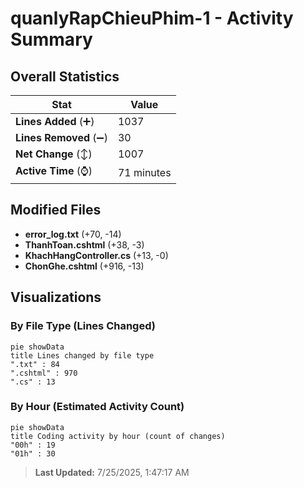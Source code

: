 # quanlyRapChieuPhim-1 - Activity Summary 

## Overall Statistics

| Stat                   | Value                                                             |
| ---------------------- | ----------------------------------------------------------------- |
| **Lines Added** (➕)   | 1037                                          |
| **Lines Removed** (➖) | 30                                        |
| **Net Change** (↕)    | 1007                |
| **Active Time** (⌚)   | 71 minutes |


## Modified Files
- **error_log.txt** (+70, -14)
- **ThanhToan.cshtml** (+38, -3)
- **KhachHangController.cs** (+13, -0)
- **ChonGhe.cshtml** (+916, -13)

## Visualizations

### By File Type (Lines Changed)

```mermaid
pie showData
title Lines changed by file type
".txt" : 84
".cshtml" : 970
".cs" : 13
```

### By Hour (Estimated Activity Count)

```mermaid
pie showData
title Coding activity by hour (count of changes)
"00h" : 19
"01h" : 30
```


> **Last Updated:** 7/25/2025, 1:47:17 AM